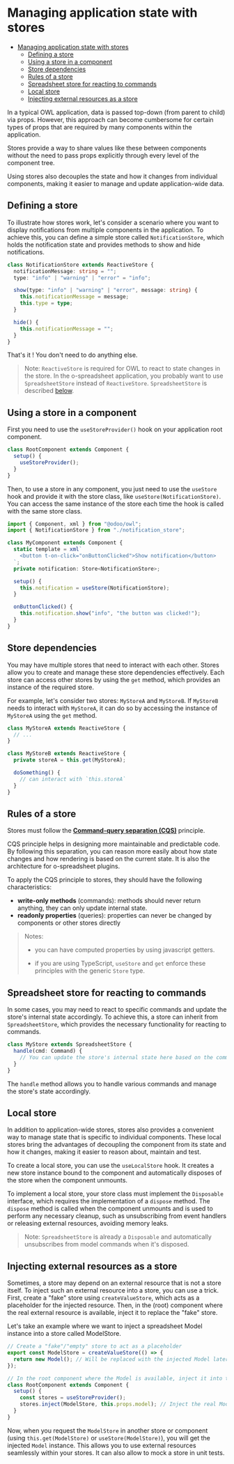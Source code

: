 # Managing application state with stores

- [Managing application state with stores](#managing-application-state-with-stores)
  - [Defining a store](#defining-a-store)
  - [Using a store in a component](#using-a-store-in-a-component)
  - [Store dependencies](#store-dependencies)
  - [Rules of a store](#rules-of-a-store)
  - [Spreadsheet store for reacting to commands](#spreadsheet-store-for-reacting-to-commands)
  - [Local store](#local-store)
  - [Injecting external resources as a store](#injecting-external-resources-as-a-store)

In a typical OWL application, data is passed top-down (from parent to child) via props. However, this approach can become cumbersome for certain types of props that are required by many components within the application.

Stores provide a way to share values like these between components without the need to pass props explicitly through every level of the component tree.

Using stores also decouples the state and how it changes from individual components, making it easier to manage and update application-wide data.

## Defining a store

To illustrate how stores work, let's consider a scenario where you want to display notifications from multiple components in the application. To achieve this, you can define a simple store called `NotificationStore`, which holds the notification state and provides methods to show and hide notifications.

```ts
class NotificationStore extends ReactiveStore {
  notificationMessage: string = "";
  type: "info" | "warning" | "error" = "info";

  show(type: "info" | "warning" | "error", message: string) {
    this.notificationMessage = message;
    this.type = type;
  }

  hide() {
    this.notificationMessage = "";
  }
}
```

That's it ! You don't need to do anything else.

> Note: `ReactiveStore` is required for OWL to react to state changes in the store. In the o-spreadsheet application, you probably want to use `SpreadsheetStore` instead of `ReactiveStore`. `SpreadsheetStore` is described [below](#spreadsheet-store-for-reacting-to-commands).

## Using a store in a component

First you need to use the `useStoreProvider()` hook on your application root component.

```ts
class RootComponent extends Component {
  setup() {
    useStoreProvider();
  }
}
```

Then, to use a store in any component, you just need to use the `useStore` hook and provide it with the store class, like `useStore(NotificationStore)`. You can access the same instance of the store each time the hook is called with the same store class.

```ts
import { Component, xml } from "@odoo/owl";
import { NotificationStore } from "./notification_store";

class MyComponent extends Component {
  static template = xml`
    <button t-on-click="onButtonClicked">Show notification</button>
  `;
  private notification: Store<NotificationStore>;

  setup() {
    this.notification = useStore(NotificationStore);
  }

  onButtonClicked() {
    this.notification.show("info", "the button was clicked!");
  }
}
```

## Store dependencies

You may have multiple stores that need to interact with each other. Stores allow you to create and manage these store dependencies effectively. Each store can access other stores by using the `get` method, which provides an instance of the required store.

For example, let's consider two stores: `MyStoreA` and `MyStoreB`. If `MyStoreB` needs to interact with `MyStoreA`, it can do so by accessing the instance of `MyStoreA` using the `get` method.

```ts
class MyStoreA extends ReactiveStore {
  // ...
}

class MyStoreB extends ReactiveStore {
  private storeA = this.get(MyStoreA);

  doSomething() {
    // can interact with `this.storeA`
  }
}
```

## Rules of a store

Stores must follow the **[Command-query separation (CQS)](https://en.wikipedia.org/wiki/Command%E2%80%93query_separation)** principle.

CQS principle helps in designing more maintainable and predictable code. By following this separation, you can reason more easily about how state changes and how rendering is based on the current state. It is also the architecture for o-spreadsheet plugins.

To apply the CQS principle to stores, they should have the following characteristics:

- **write-only methods** (commands): methods should never return anything, they can only update internal state.
- **readonly properties** (queries): properties can never be changed by components or other stores directly

> Notes:
>
> - you can have computed properties by using javascript getters.
>
> - if you are using TypeScript, `useStore` and `get` enforce these principles with the generic `Store` type.

## Spreadsheet store for reacting to commands

In some cases, you may need to react to specific commands and update the store's internal state accordingly. To achieve this, a store can inherit from `SpreadsheetStore`, which provides the necessary functionality for reacting to commands.

```ts
class MyStore extends SpreadsheetStore {
  handle(cmd: Command) {
    // You can update the store's internal state here based on the command received.
  }
}
```

The `handle` method allows you to handle various commands and manage the store's state accordingly.

## Local store

In addition to application-wide stores, stores also provides a convenient way to manage state that is specific to individual components. These local stores bring the advantages of decoupling the component from its state and how it changes, making it easier to reason about, maintain and test.

To create a local store, you can use the `useLocalStore` hook. It creates a new store instance bound to the component and automatically disposes of the store when the component unmounts.

To implement a local store, your store class must implement the `Disposable` interface, which requires the implementation of a `dispose` method. The `dispose` method is called when the component unmounts and is used to perform any necessary cleanup, such as unsubscribing from event handlers or releasing external resources, avoiding memory leaks.

> Note: `SpreadsheetStore` is already a `Disposable` and automatically unsubscribes from model commands when it's disposed.

## Injecting external resources as a store

Sometimes, a store may depend on an external resource that is not a store itself. To inject such an external resource into a store, you can use a trick. First, create a "fake" store using `createValueStore`, which acts as a placeholder for the injected resource. Then, in the (root) component where the real external resource is available, inject it to replace the "fake" store.

Let's take an example where we want to inject a spreadsheet Model instance into a store called ModelStore.

```ts
// Create a "fake"/"empty" store to act as a placeholder
export const ModelStore = createValueStore(() => {
  return new Model(); // Will be replaced with the injected Model later
});

// In the root component where the Model is available, inject it into the ModelStore
class RootComponent extends Component {
  setup() {
    const stores = useStoreProvider();
    stores.inject(ModelStore, this.props.model); // Inject the real Model instance
  }
}
```

Now, when you request the `ModelStore` in another store or component (using `this.get(ModelStore)` or `useStore(ModelStore)`), you will get the injected `Model` instance. This allows you to use external resources seamlessly within your stores.
It can also allow to mock a store in unit tests.
